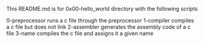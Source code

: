 This README.md is for 0x00-hello_world directory with the following scripts

0-preprocessor runs a c file through the preprocessor
1-compiler compiles a c file but does not link
2-assembler generates the assembly code of a c file
3-name compiles the c file and assigns it a given name
